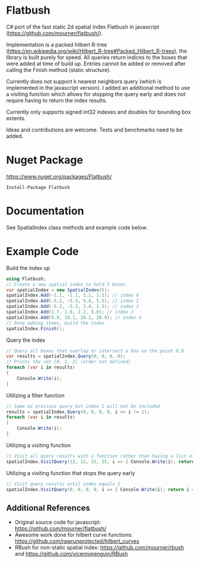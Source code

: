 # Flatbush
C# port of the fast static 2d spatial index Flatbush in javascript (https://github.com/mourner/flatbush/).

Implementation is a packed hilbert R-tree (https://en.wikipedia.org/wiki/Hilbert_R-tree#Packed_Hilbert_R-trees), the library is built purely for speed. All queries return indices to the boxes that were added at time of build up. Entries cannot be added or removed after calling the Finish method (static structure).

Currently does not support k nearest neighbors query (which is implemented in the javascript version). I added an additional method to use a visiting function which allows for stopping the query early and does not require having to return the index results.

Currently only supports signed int32 indexes and doubles for bounding box extents.

Ideas and contributions are welcome. Tests and benchmarks need to be added.

# Nuget Package
https://www.nuget.org/packages/Flatbush/
```
Install-Package Flatbush
```

# Documentation
See SpatialIndex class methods and example code below.

# Example Code
Build the index up
```csharp
using Flatbush;
// Create a new spatial index to hold 5 boxes
var spatialIndex = new SpatialIndex(5);
spatialIndex.Add(-1.1, -1.1, 1.1, 1.1); // index 0
spatialIndex.Add(-5.2, -5.3, 5.4, 5.5); // index 1
spatialIndex.Add(-5.2, -5.3, 1.4, 1.5); // index 2
spatialIndex.Add(1.7, 1.6, 2.2, 5.0); // index 3
spatialIndex.Add(9.9, 10.1, 20.2, 20.9); // index 4
// Done adding items, build the index
spatialIndex.Finish();
```
Query the index
```csharp
// Query all boxes that overlap or intersect a box on the point 0,0
var results = spatialIndex.Query(0, 0, 0, 0);
// Prints the set [0, 1, 2] (order not defined)
foreach (var i in results)
{
    Console.Write(i);
}
```
Utilizing a filter function
```csharp
// Same as previous query but index 1 will not be included
results = spatialIndex.Query(0, 0, 0, 0, i => i != 1);
foreach (var i in results)
{
    Console.Write(i);
}
```
Utilizing a visiting function
```csharp
// Visit all query results with a function rather than having a list of indices returned
spatialIndex.VisitQuery(12, 12, 15, 15, i => { Console.Write(i); return true; });
```
Utilizing a visiting function that stops the query early
```csharp
// Visit query results until index equals 1
spatialIndex.VisitQuery(0, 0, 0, 0, i => { Console.Write(i); return i == 1; });
```
## Additional References
- Original source code for javascript: https://github.com/mourner/flatbush/
- Awesome work done for hilbert curve functions: https://github.com/rawrunprotected/hilbert_curves
- RBush for non-static spatial index: https://github.com/mourner/rbush and https://github.com/viceroypenguin/RBush
